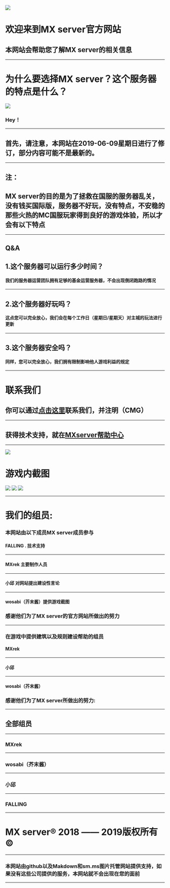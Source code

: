 ![](https://i.loli.net/2019/06/09/5cfc7f8206b8532610.jpg)
# 欢迎来到MX server官方网站


## 本网站会帮助您了解MX server的相关信息 

------------


# 为什么要选择MX server？这个服务器的特点是什么？
 ![](https://i.loli.net/2019/06/09/5cfc80c99ac1962436.jpg)
### Hey！

------------


## 首先，请注意，本网站在2019-06-09星期日进行了修订，部分内容可能不是最新的。

------------


## 注：
## MX server的目的是为了拯救在国服的服务器乱关，没有钱买国际版，服务器不好玩，没有特点，不安稳的那些火热的MC国服玩家得到良好的游戏体验，所以才会有以下特点

------------
## Q&A

## 1.这个服务器可以运行多少时间？
#### 我们的服务器运营团队拥有足够的基金运营服务器，不会出现倒闭跑路的情况

------------


## 2.这个服务器好玩吗？
#### 这点您可以完全放心，我们会在每个工作日（星期日/星期天）对主城的玩法进行更新

------------


## 3.这个服务器安全吗？
#### 同样，您可以完全放心，我们拥有限制影响他人游戏利益的规定

------------

# 联系我们
## 你可以通过[点击这里](https://shang.qq.com/wpa/qunwpa?idkey=c94c9018694578ff2c6ee406d87a13a0adeff09ab5c792aeecb568e0a706e00b "点击这里")联系我们，并注明（CMG）


------------

## 获得技术支持，就在[MXserver帮助中心](mxserverhelp.github.io "MXserver帮助中心")

------------
![](https://i.loli.net/2019/06/09/5cfc7ce6ce64398838.jpg)
# 游戏内截图
![](https://i.loli.net/2019/06/09/5cfc87c69b55195686.png)
![](https://i.loli.net/2019/06/09/5cfc87c6a73ac10440.png)
![](https://i.loli.net/2019/06/09/5cfc87c6ae05b22754.png)



------------
# 我们的组员:


### 本网站由以下成员MX server成员参与
#### FALLING . 技术支持

------------


#### MXrek 主要制作人员

------------


#### 小邱 对网站提出建设性言论

------------


#### wosabi（芥末酱）提供游戏截图



### 感谢他们为了MX server的官方网站所做出的努力
------------
###  在游戏中提供建筑以及规则建设帮助的组员

####  MXrek

------------


####  小邱

------------


####  wosabi（芥末酱）




###  感谢他们为了MX server所做出的努力:
------------
##  全部组员

------------


###  MXrek

------------


###  wosabi（芥末酱）

------------


###  小邱

------------


###  FALLING 

------------


#  MX server&reg; 2018 —— 2019版权所有&copy;

------------



###  本网站由github以及Makdown和sm.ms图片托管网站提供支持，如果没有这些公司提供的服务，本网站就不会出现在您的面前

------------
